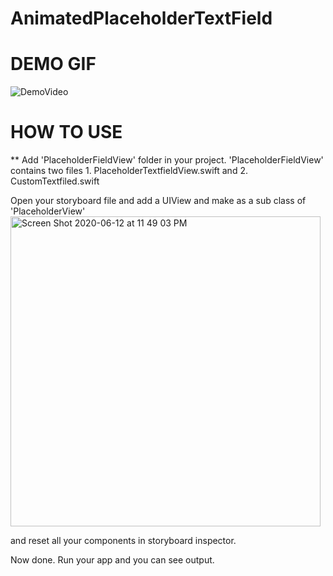 # AnimatedPlaceholderTextField


# DEMO GIF
![DemoVideo](https://user-images.githubusercontent.com/2304583/84548762-b5d0f200-ad06-11ea-9e7d-cff37e263e5d.gif)

# HOW TO USE
 ** Add 'PlaceholderFieldView' folder in your project. 'PlaceholderFieldView' contains two files 1. PlaceholderTextfieldView.swift and 2. CustomTextfiled.swift

Open your storyboard file and add a UIView and make as a sub class of 'PlaceholderView'
<img width="496" alt="Screen Shot 2020-06-12 at 11 49 03 PM" src="https://user-images.githubusercontent.com/2304583/84549280-e9f8e280-ad07-11ea-8afe-e456108eb327.png">

and reset all your components in storyboard inspector.


Now done. Run your app and you can see output.
